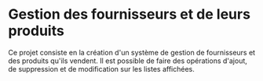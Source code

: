 # Gestion des fournisseurs et de leurs produits
Ce projet consiste en la création d'un système de gestion de fournisseurs et des produits qu'ils vendent.
Il est possible de faire des opérations d'ajout, de suppression et de modification sur les listes affichées.
